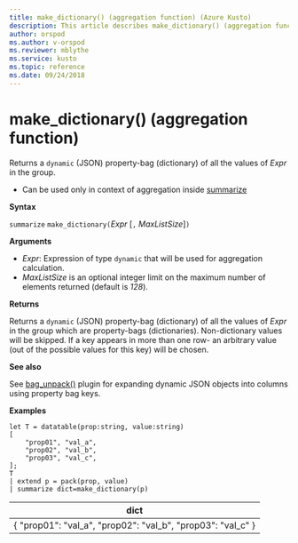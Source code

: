 ```yaml
---
title: make_dictionary() (aggregation function) (Azure Kusto)
description: This article describes make_dictionary() (aggregation function) in Azure Kusto.
author: orspod
ms.author: v-orspod
ms.reviewer: mblythe
ms.service: kusto
ms.topic: reference
ms.date: 09/24/2018
---
```

# make_dictionary() (aggregation function)

Returns a `dynamic` (JSON) property-bag (dictionary) of all the values of *Expr* in the group.

* Can be used only in context of aggregation inside [summarize](summarizeoperator.md)

**Syntax**

`summarize` `make_dictionary(`*Expr* [`,` *MaxListSize*]`)`

**Arguments**

* *Expr*: Expression of type `dynamic` that will be used for aggregation calculation.
* *MaxListSize* is an optional integer limit on the maximum number of elements returned (default is *128*).

**Returns**

Returns a `dynamic` (JSON) property-bag (dictionary) of all the values of *Expr* in the group which are property-bags (dictionaries).
Non-dictionary values will be skipped.
If a key appears in more than one row- an arbitrary value (out of the possible values for this key) will be chosen.

**See also**

See [bag_unpack()](/query/bag-unpackplugin.md) plugin for expanding dynamic JSON objects into columns using property bag keys. 

**Examples**

```kusto
let T = datatable(prop:string, value:string)
[
    "prop01", "val_a",
    "prop02", "val_b",
    "prop03", "val_c",
];
T
| extend p = pack(prop, value)
| summarize dict=make_dictionary(p)

```

|dict|
|----|
|{ "prop01": "val_a", "prop02": "val_b", "prop03": "val_c" } |